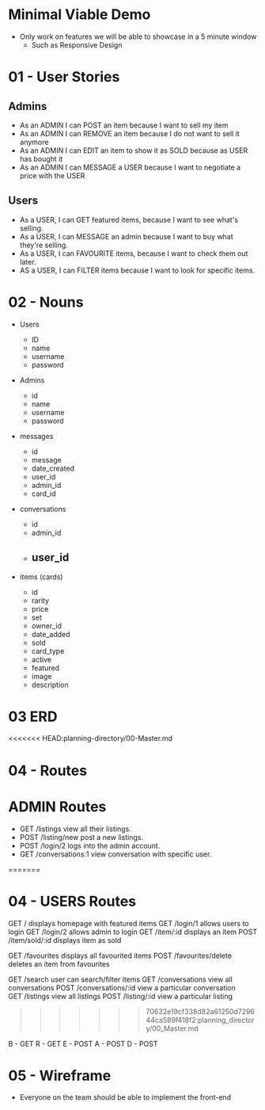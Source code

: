 # Minimal Viable Demo

- Only work on features we will be able to showcase in a 5 minute window
  - Such as Responsive Design

# 01 - User Stories

## Admins

- As an ADMIN I can POST an item because I want to sell my item
- As an ADMIN I can REMOVE an item because I do not want to sell it anymore
- As an ADMIN I can EDIT an item to show it as SOLD because as USER has bought it
- As an ADMIN I can MESSAGE a USER because I want to negotiate a price with the USER

## Users

- As a USER, I can GET featured items, because I want to see what's selling.
- As a USER, I can MESSAGE an admin because I want to buy what they're selling.
- As a USER, I can FAVOURITE items, because I want to check them out later.
- AS a USER, I can FILTER items because I want to look for specific items.

# 02 - Nouns

- Users
  - ID
  - name
  - username
  - password
- Admins
  - id
  - name
  - username
  - password
- messages
  - id
  - message
  - date_created
  - user_id
  - admin_id
  - card_id
- conversations
  - id
  - admin_id
  - user_id
    - 

- items (cards)
  - id
  - rarity
  - price
  - set
  - owner_id
  - date_added
  - sold
  - card_type
  - active
  - featured
  - image
  - description

# 03 ERD

<<<<<<< HEAD:planning-directory/00-Master.md
# 04 - Routes
# ADMIN Routes
- GET /listings view all their listings.
- POST /listing/new post a new listings.
- POST /login/2 logs into the admin account.
- GET /conversations:1 view conversation with specific user.

=======
# 04 -  USERS Routes

GET   /                    displays homepage with featured items
GET   /login/1             allows users to login
GET   /login/2             allows admin to login
GET   /item/:id            displays an item
POST  /item/sold/:id       displays item as sold 
<!-- Will sold items be removed from user's favourites and/or Featured items? -->
GET   /favourites          displays all favourited items
POST  /favourites/delete   deletes an item from favourites
 <!--The above post would be changing a boolean to false. Not hard deleting a record, correct?  -->
GET   /search              user can search/filter items
GET   /conversations       view all conversations
POST  /conversations/:id   view a particular conversation        
GET   /listings            view all listings
POST  /listing/:id         view a particular listing
<!-- I think we need a POST /item/inactive/:id    mark an item as inactive -->
<!-- I think we also need a POST /message route to post a message. Where will that live? /login page? -->
>>>>>>> 70632e19cf338d82a61250d729644ca589f418f2:planning_directory/00_Master.md

B - GET
R - GET
E - POST
A - POST
D - POST

# 05 - Wireframe

- Everyone on the team should be able to implement the front-end
